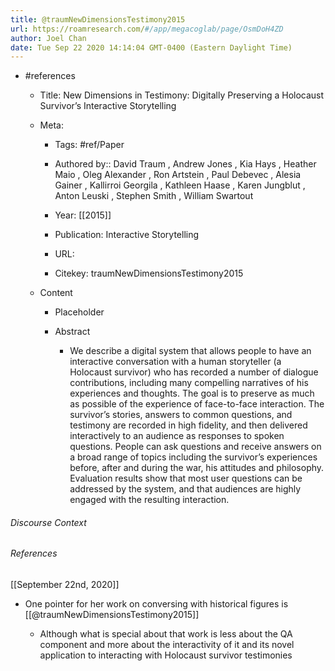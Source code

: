 ```yaml
---
title: @traumNewDimensionsTestimony2015
url: https://roamresearch.com/#/app/megacoglab/page/OsmDoH4ZD
author: Joel Chan
date: Tue Sep 22 2020 14:14:04 GMT-0400 (Eastern Daylight Time)
---
```


- #references

    - Title: New Dimensions in Testimony: Digitally Preserving a Holocaust Survivor’s Interactive Storytelling

    - Meta:

        - Tags: #ref/Paper

        - Authored by::  David Traum ,  Andrew Jones ,  Kia Hays ,  Heather Maio ,  Oleg Alexander ,  Ron Artstein ,  Paul Debevec ,  Alesia Gainer ,  Kallirroi Georgila ,  Kathleen Haase ,  Karen Jungblut ,  Anton Leuski ,  Stephen Smith ,  William Swartout

        - Year: [[2015]]

        - Publication: Interactive Storytelling

        - URL:

        - Citekey: traumNewDimensionsTestimony2015

    - Content

        - Placeholder

        - Abstract

            - We describe a digital system that allows people to have an interactive conversation with a human storyteller (a Holocaust survivor) who has recorded a number of dialogue contributions, including many compelling narratives of his experiences and thoughts. The goal is to preserve as much as possible of the experience of face-to-face interaction. The survivor’s stories, answers to common questions, and testimony are recorded in high fidelity, and then delivered interactively to an audience as responses to spoken questions. People can ask questions and receive answers on a broad range of topics including the survivor’s experiences before, after and during the war, his attitudes and philosophy. Evaluation results show that most user questions can be addressed by the system, and that audiences are highly engaged with the resulting interaction.

###### Discourse Context



###### References

[[September 22nd, 2020]]

- One pointer for her work on conversing with historical figures is [[@traumNewDimensionsTestimony2015]]

    - Although what is special about that work is less about the QA component and more about the interactivity of it and its novel application to interacting with Holocaust survivor testimonies
